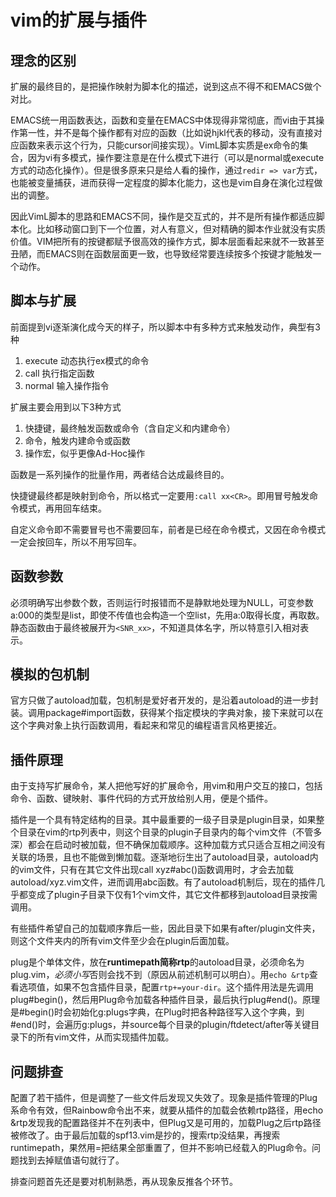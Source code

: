 vim的扩展与插件
==
理念的区别
--
扩展的最终目的，是把操作映射为脚本化的描述，说到这点不得不和EMACS做个对比。

EMACS统一用函数表达，函数和变量在EMACS中体现得非常彻底，而vi由于其操作第一性，并不是每个操作都有对应的函数（比如说hjkl代表的移动，没有直接对应函数来表示这个行为，只能cursor间接实现）。VimL脚本实质是ex命令的集合，因为vi有多模式，操作要注意是在什么模式下进行（可以是normal或execute方式的动态化操作）。但是很多原来只是给人看的操作，通过`redir => var`方式，也能被变量捕获，进而获得一定程度的脚本化能力，这也是vim自身在演化过程做出的调整。

因此VimL脚本的思路和EMACS不同，操作是交互式的，并不是所有操作都适应脚本化。比如移动窗口到下一个位置，对人有意义，但对精确的脚本作业就没有实质价值。VIM把所有的按键都赋予很高效的操作方式，脚本层面看起来就不一致甚至丑陋，而EMACS则在函数层面更一致，也导致经常要连续按多个按键才能触发一个动作。

脚本与扩展
--
前面提到vi逐渐演化成今天的样子，所以脚本中有多种方式来触发动作，典型有3种

1. execute 动态执行ex模式的命令
2. call 执行指定函数
3. normal 输入操作指令

扩展主要会用到以下3种方式

1. 快捷键，最终触发函数或命令（含自定义和内建命令）
2. 命令，触发内建命令或函数
3. 操作宏，似乎更像Ad-Hoc操作

函数是一系列操作的批量作用，两者结合达成最终目的。

快捷键最终都是映射到命令，所以格式一定要用`:call xx<CR>`。即用冒号触发命令模式，再用回车结束。

自定义命令即不需要冒号也不需要回车，前者是已经在命令模式，又因在命令模式一定会按回车，所以不用写回车。

函数参数
--
必须明确写出参数个数，否则运行时报错而不是静默地处理为NULL，可变参数a:000的类型是list，即使不传值也会构造一个空list，先用a:0取得长度，再取数。静态函数由于最终被展开为`<SNR_xx>`，不知道具体名字，所以特意引入<SID>相对表示。

模拟的包机制
--
官方只做了autoload加载，包机制是爱好者开发的，是沿着autoload的进一步封装。调用package#import函数，获得某个指定模块的字典对象，接下来就可以在这个字典对象上执行函数调用，看起来和常见的编程语言风格更接近。

插件原理
--
由于支持写扩展命令，某人把他写好的扩展命令，用vim和用户交互的接口，包括命令、函数、<plug>键映射、事件代码的方式开放给别人用，便是个插件。

插件是一个具有特定结构的目录。其中最重要的一级子目录是plugin目录，如果整个目录在vim的rtp列表中，则这个目录的plugin子目录内的每个vim文件（不管多深）都会在启动时被加载，但不确保加载顺序。这种加载方式只适合互相之间没有关联的场景，且也不能做到懒加载。逐渐地衍生出了autoload目录，autoload内的vim文件，只有在其它文件出现call xyz#abc()函数调用时，才会去加载autoload/xyz.vim文件，进而调用abc函数。有了autoload机制后，现在的插件几乎都变成了plugin子目录下仅有1个vim文件，其它文件都移到autoload目录按需调用。

有些插件希望自己的加载顺序靠后一些，因此目录下如果有after/plugin文件夹，则这个文件夹内的所有vim文件至少会在plugin后面加载。

plug是个单体文件，放在**runtimepath简称rtp**的autoload目录，必须命名为plug.vim，*必须小写*否则会找不到（原因从前述机制可以明白）。用`echo &rtp`查看选项值，如果不包含插件目录，配置`rtp+=your-dir`。这个插件用法是先调用plug#begin()，然后用Plug命令加载各种插件目录，最后执行plug#end()。原理是#begin()时会初始化g:plugs字典，在Plug时把各种路径写入这个字典，到#end()时，会遍历g:plugs，并source每个目录的plugin/ftdetect/after等关键目录下的所有vim文件，从而实现插件加载。

问题排查
----
配置了若干插件，但是调整了一些文件后发现又失效了。现象是插件管理的Plug系命令有效，但Rainbow命令出不来，就要从插件的加载会依赖rtp路径，用echo &rtp发现我的配置路径并不在列表中，但Plug又是可用的，加载Plug之后rtp路径被修改了。由于最后加载的spf13.vim是抄的，搜索rtp没结果，再搜索runtimepath，果然用=把结果全部重置了，但并不影响已经载入的Plug命令。问题找到去掉赋值语句就行了。

排查问题首先还是要对机制熟悉，再从现象反推各个环节。